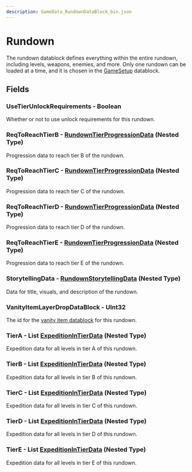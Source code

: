 ```yaml
---
description: GameData_RundownDataBlock_bin.json
---
```


# Rundown

The rundown datablock defines everything within the entire rundown, including levels, weapons, enemies, and more. Only one rundown can be loaded at a time, and it is chosen in the [GameSetup](gamesetup.md) datablock.

## Fields

### **UseTierUnlockRequirements -** Boolean

Whether or not to use unlock requirements for this rundown.

### ReqToReachTierB - [RundownTierProgressionData](../nested-types/rundowntierprogressiondata.md) (Nested Type)

Progression data to reach tier B of the rundown.

### ReqToReachTier**C** - [RundownTierProgressionData](../nested-types/rundowntierprogressiondata.md) (Nested Type)

Progression data to reach tier C of the rundown.

### ReqToReachTierD - [RundownTierProgressionData](../nested-types/rundowntierprogressiondata.md) (Nested Type)

Progression data to reach tier D of the rundown.

### ReqToReachTierE - [RundownTierProgressionData](../nested-types/rundowntierprogressiondata.md) (Nested Type)

Progression data to reach tier E of the rundown.

### StorytellingData - [RundownStorytellingData](../nested-types/rundownstorytellingdata.md) (Nested Type)

Data for title, visuals, and description of the rundown.

### **VanityItemLayerDropDataBlock -** UInt32

The id for the [vanity item datablock](vanityitemslayerdrops.md) for this rundown.

### TierA - List [ExpeditionInTierData](../nested-types/expeditionintierdata.md) (Nested Type)

Expedition data for all levels in tier A of this rundown.

### TierB - List [ExpeditionInTierData](../nested-types/expeditionintierdata.md) (Nested Type)

Expedition data for all levels in tier B of this rundown.

### TierC - List [ExpeditionInTierData](../nested-types/expeditionintierdata.md) (Nested Type)

Expedition data for all levels in tier C of this rundown.

### TierD - List [ExpeditionInTierData](../nested-types/expeditionintierdata.md) (Nested Type)

Expedition data for all levels in tier D of this rundown.

### TierE - List [ExpeditionInTierData](../nested-types/expeditionintierdata.md) (Nested Type)

Expedition data for all levels in tier E of this rundown.

